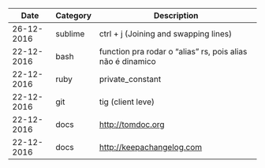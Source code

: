 | Date | Category | Description |
|------|----------|-------------|
| 26-12-2016 | sublime | ctrl + j (Joining and swapping lines) |
| 22-12-2016 | bash | function pra rodar o “alias” rs, pois alias não é dinamico |
| 22-12-2016 | ruby | private_constant |
| 22-12-2016 | git | tig (client leve) |
| 22-12-2016 | docs | http://tomdoc.org |
| 22-12-2016 | docs | http://keepachangelog.com |
